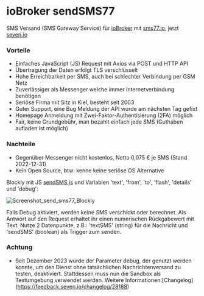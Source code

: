 # ioBroker sendSMS77
SMS Versand (SMS Gateway Service) für [ioBroker](https://github.com/ioBroker/) mit [sms77.io](https://www.sms77.io), jetzt [seven.io](https://www.seven.io)
### Vorteile
- Einfaches JavaScript (JS) Request mit Axios via POST und HTTP API
- Übertragung der Daten  erfolgt TLS verschlüsselt
- Hohe Erreichbarkeit per SMS, auch bei schlechter Verbindung per GSM Netz
- Zuverlässiger als Messenger welche immer Internetverbindung benötigen
- Seriöse Firma mit Sitz in Kiel, besteht seit 2003
- Guter Support, eine Bug Meldung der API wurde am nächsten Tag gefixt
- Homepage Anmeldung mit Zwei-Faktor-Authentisierung (2FA) möglich
- Fair, keine Grundgebühr, man bezahlt einfach jede SMS (Guthaben aufladen ist möglich)

### Nachteile
- Gegenüber Messenger nicht kostenlos, Netto 0,075 € je SMS (Stand 2022-12-31)
- Kein Open Source, btw: kenne keine seriöse OS Alternative

Blockly mit JS [sendSMS.js](https://github.com/jolichter/ioBroker_sendSMS77/blob/main/sendSMS.js) und Variablen 'text', 'from', 'to', 'flash', 'details' und 'debug':

![Screenshot_send_sms77_Blockly](https://user-images.githubusercontent.com/1485851/211167356-366e2a5e-e4ce-4f16-98c9-b0fafb55662c.png)

Falls Debug aktiviert, werden keine SMS verschickt oder berechnet. Als Antwort auf den Request erhaltet ihr einen numerischen Rückgabewert mit Text. Nutze 2 Datenpunkte, z.B.: 'textSMS' (string) für die Nachricht und 'sendSMS' (boolean) als Trigger zum senden.

### Achtung
- Seit Dezember 2023 wurde der Parameter debug, der genutzt werden konnte, um den Dienst ohne tatsächlichen Nachrichtenversand zu testen, deaktiviert. Stattdessen muss nun die Sandbox als Testumgebung verwendet werden. Weitere Informationen:[Changelog] (https://feedback.seven.io/changelog/28188)

